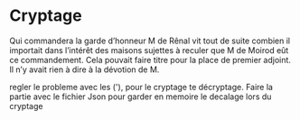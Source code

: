 # Cryptage

Qui commandera la garde d’honneur M de Rênal vit tout de suite combien 
il importait dans l’intérêt des maisons sujettes à reculer que M de Moirod 
eût ce commandement. Cela pouvait faire titre pour la place de premier adjoint. 
Il n’y avait rien à dire à la dévotion de M.


regler le probleme avec les ('), pour le cryptage te décryptage.
Faire la partie avec le fichier Json pour garder en memoire le decalage lors du cryptage 